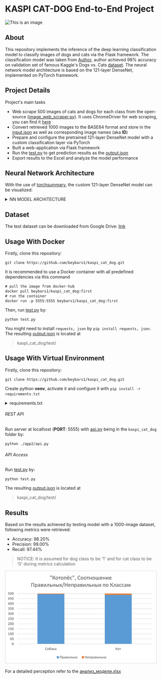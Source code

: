 # KASPI CAT-DOG End-to-End Project

![This is an image](https://images.ctfassets.net/82d3r48zq721/45liwTLsDMSJt4N22RqrHX/cd992f88ca8737f95b085212906d6d86/Can-cats-and-dogs-get-coronavirus_resized.jpg?w=800&q=50)

## About
This repository implements the inference of the deep learning classification model to classify images of dogs and cats via the Flask framework.
The classification model was taken from [Author](https://github.com/amitrajitbose),
author achieved 98% accuracy on validation set of famous Kaggle's Dogs vs. Cats [dataset](https://www.kaggle.com/c/dogs-vs-cats/data).
The neural network model architecture is based on the 121-layer DenseNet, implemented on PyTorch framework.

## Project Details
Project's main tasks
- Web scrape 500 images of cats and dogs for each class from the open-source ([image_web_scraper.py](https://github.com/beybars1/kaspi_cat_dog/blob/master/app_2/image_web_scraper.py)). It uses ChromeDriver for web scraping, you can find it [here](https://chromedriver.chromium.org/downloads)
- Convert retrieved 1000 images to the BASE64 format and store in the [input.json](https://github.com/beybars1/kaspi_cat_dog/blob/master/test/input.json)
as well as corresponding image names (aka **ID**)
- Prepare and configure the pretrained 121-layer DenseNet model with a custom classification layer via PyTorch
- Built a web-application via Flask framework
- Run the [test.py](https://github.com/beybars1/kaspi_cat_dog/blob/master/test/test.py) to get prediction results as
the [output.json](https://github.com/beybars1/kaspi_cat_dog/blob/master/test/output.json)
- Export results to the Excel and analyze the model performance

## Neural Network Architecture
With the use of [torchsummary](https://pypi.org/project/torch-summary/), the custom 121-layer DenseNet model can be visualized:
<details><summary>NN MODEL ARCHITECTURE</summary>
<p>

        ----------------------------------------------------------------
                Layer (type)               Output Shape         Param #
        ================================================================
                    Conv2d-1         [-1, 64, 122, 122]           9,408
               BatchNorm2d-2         [-1, 64, 122, 122]             128
                      ReLU-3         [-1, 64, 122, 122]               0
                 MaxPool2d-4           [-1, 64, 61, 61]               0
               BatchNorm2d-5           [-1, 64, 61, 61]             128
                      ReLU-6           [-1, 64, 61, 61]               0
                    Conv2d-7          [-1, 128, 61, 61]           8,192
               BatchNorm2d-8          [-1, 128, 61, 61]             256
                      ReLU-9          [-1, 128, 61, 61]               0
                   Conv2d-10           [-1, 32, 61, 61]          36,864
              BatchNorm2d-11           [-1, 96, 61, 61]             192
                     ReLU-12           [-1, 96, 61, 61]               0
                   Conv2d-13          [-1, 128, 61, 61]          12,288
              BatchNorm2d-14          [-1, 128, 61, 61]             256
                     ReLU-15          [-1, 128, 61, 61]               0
                   Conv2d-16           [-1, 32, 61, 61]          36,864
              BatchNorm2d-17          [-1, 128, 61, 61]             256
                     ReLU-18          [-1, 128, 61, 61]               0
                   Conv2d-19          [-1, 128, 61, 61]          16,384
              BatchNorm2d-20          [-1, 128, 61, 61]             256
                     ReLU-21          [-1, 128, 61, 61]               0
                   Conv2d-22           [-1, 32, 61, 61]          36,864
              BatchNorm2d-23          [-1, 160, 61, 61]             320
                     ReLU-24          [-1, 160, 61, 61]               0
                   Conv2d-25          [-1, 128, 61, 61]          20,480
              BatchNorm2d-26          [-1, 128, 61, 61]             256
                     ReLU-27          [-1, 128, 61, 61]               0
                   Conv2d-28           [-1, 32, 61, 61]          36,864
              BatchNorm2d-29          [-1, 192, 61, 61]             384
                     ReLU-30          [-1, 192, 61, 61]               0
                   Conv2d-31          [-1, 128, 61, 61]          24,576
              BatchNorm2d-32          [-1, 128, 61, 61]             256
                     ReLU-33          [-1, 128, 61, 61]               0
                   Conv2d-34           [-1, 32, 61, 61]          36,864
              BatchNorm2d-35          [-1, 224, 61, 61]             448
                     ReLU-36          [-1, 224, 61, 61]               0
                   Conv2d-37          [-1, 128, 61, 61]          28,672
              BatchNorm2d-38          [-1, 128, 61, 61]             256
                     ReLU-39          [-1, 128, 61, 61]               0
                   Conv2d-40           [-1, 32, 61, 61]          36,864
              BatchNorm2d-41          [-1, 256, 61, 61]             512
                     ReLU-42          [-1, 256, 61, 61]               0
                   Conv2d-43          [-1, 128, 61, 61]          32,768
                AvgPool2d-44          [-1, 128, 30, 30]               0
              BatchNorm2d-45          [-1, 128, 30, 30]             256
                     ReLU-46          [-1, 128, 30, 30]               0
                   Conv2d-47          [-1, 128, 30, 30]          16,384
              BatchNorm2d-48          [-1, 128, 30, 30]             256
                     ReLU-49          [-1, 128, 30, 30]               0
                   Conv2d-50           [-1, 32, 30, 30]          36,864
              BatchNorm2d-51          [-1, 160, 30, 30]             320
                     ReLU-52          [-1, 160, 30, 30]               0
                   Conv2d-53          [-1, 128, 30, 30]          20,480
              BatchNorm2d-54          [-1, 128, 30, 30]             256
                     ReLU-55          [-1, 128, 30, 30]               0
                   Conv2d-56           [-1, 32, 30, 30]          36,864
              BatchNorm2d-57          [-1, 192, 30, 30]             384
                     ReLU-58          [-1, 192, 30, 30]               0
                   Conv2d-59          [-1, 128, 30, 30]          24,576
              BatchNorm2d-60          [-1, 128, 30, 30]             256
                     ReLU-61          [-1, 128, 30, 30]               0
                   Conv2d-62           [-1, 32, 30, 30]          36,864
              BatchNorm2d-63          [-1, 224, 30, 30]             448
                     ReLU-64          [-1, 224, 30, 30]               0
                   Conv2d-65          [-1, 128, 30, 30]          28,672
              BatchNorm2d-66          [-1, 128, 30, 30]             256
                     ReLU-67          [-1, 128, 30, 30]               0
                   Conv2d-68           [-1, 32, 30, 30]          36,864
              BatchNorm2d-69          [-1, 256, 30, 30]             512
                     ReLU-70          [-1, 256, 30, 30]               0
                   Conv2d-71          [-1, 128, 30, 30]          32,768
              BatchNorm2d-72          [-1, 128, 30, 30]             256
                     ReLU-73          [-1, 128, 30, 30]               0
                   Conv2d-74           [-1, 32, 30, 30]          36,864
              BatchNorm2d-75          [-1, 288, 30, 30]             576
                     ReLU-76          [-1, 288, 30, 30]               0
                   Conv2d-77          [-1, 128, 30, 30]          36,864
              BatchNorm2d-78          [-1, 128, 30, 30]             256
                     ReLU-79          [-1, 128, 30, 30]               0
                   Conv2d-80           [-1, 32, 30, 30]          36,864
              BatchNorm2d-81          [-1, 320, 30, 30]             640
                     ReLU-82          [-1, 320, 30, 30]               0
                   Conv2d-83          [-1, 128, 30, 30]          40,960
              BatchNorm2d-84          [-1, 128, 30, 30]             256
                     ReLU-85          [-1, 128, 30, 30]               0
                   Conv2d-86           [-1, 32, 30, 30]          36,864
              BatchNorm2d-87          [-1, 352, 30, 30]             704
                     ReLU-88          [-1, 352, 30, 30]               0
                   Conv2d-89          [-1, 128, 30, 30]          45,056
              BatchNorm2d-90          [-1, 128, 30, 30]             256
                     ReLU-91          [-1, 128, 30, 30]               0
                   Conv2d-92           [-1, 32, 30, 30]          36,864
              BatchNorm2d-93          [-1, 384, 30, 30]             768
                     ReLU-94          [-1, 384, 30, 30]               0
                   Conv2d-95          [-1, 128, 30, 30]          49,152
              BatchNorm2d-96          [-1, 128, 30, 30]             256
                     ReLU-97          [-1, 128, 30, 30]               0
                   Conv2d-98           [-1, 32, 30, 30]          36,864
              BatchNorm2d-99          [-1, 416, 30, 30]             832
                    ReLU-100          [-1, 416, 30, 30]               0
                  Conv2d-101          [-1, 128, 30, 30]          53,248
             BatchNorm2d-102          [-1, 128, 30, 30]             256
                    ReLU-103          [-1, 128, 30, 30]               0
                  Conv2d-104           [-1, 32, 30, 30]          36,864
             BatchNorm2d-105          [-1, 448, 30, 30]             896
                    ReLU-106          [-1, 448, 30, 30]               0
                  Conv2d-107          [-1, 128, 30, 30]          57,344
             BatchNorm2d-108          [-1, 128, 30, 30]             256
                    ReLU-109          [-1, 128, 30, 30]               0
                  Conv2d-110           [-1, 32, 30, 30]          36,864
             BatchNorm2d-111          [-1, 480, 30, 30]             960
                    ReLU-112          [-1, 480, 30, 30]               0
                  Conv2d-113          [-1, 128, 30, 30]          61,440
             BatchNorm2d-114          [-1, 128, 30, 30]             256
                    ReLU-115          [-1, 128, 30, 30]               0
                  Conv2d-116           [-1, 32, 30, 30]          36,864
             BatchNorm2d-117          [-1, 512, 30, 30]           1,024
                    ReLU-118          [-1, 512, 30, 30]               0
                  Conv2d-119          [-1, 256, 30, 30]         131,072
               AvgPool2d-120          [-1, 256, 15, 15]               0
             BatchNorm2d-121          [-1, 256, 15, 15]             512
                    ReLU-122          [-1, 256, 15, 15]               0
                  Conv2d-123          [-1, 128, 15, 15]          32,768
             BatchNorm2d-124          [-1, 128, 15, 15]             256
                    ReLU-125          [-1, 128, 15, 15]               0
                  Conv2d-126           [-1, 32, 15, 15]          36,864
             BatchNorm2d-127          [-1, 288, 15, 15]             576
                    ReLU-128          [-1, 288, 15, 15]               0
                  Conv2d-129          [-1, 128, 15, 15]          36,864
             BatchNorm2d-130          [-1, 128, 15, 15]             256
                    ReLU-131          [-1, 128, 15, 15]               0
                  Conv2d-132           [-1, 32, 15, 15]          36,864
             BatchNorm2d-133          [-1, 320, 15, 15]             640
                    ReLU-134          [-1, 320, 15, 15]               0
                  Conv2d-135          [-1, 128, 15, 15]          40,960
             BatchNorm2d-136          [-1, 128, 15, 15]             256
                    ReLU-137          [-1, 128, 15, 15]               0
                  Conv2d-138           [-1, 32, 15, 15]          36,864
             BatchNorm2d-139          [-1, 352, 15, 15]             704
                    ReLU-140          [-1, 352, 15, 15]               0
                  Conv2d-141          [-1, 128, 15, 15]          45,056
             BatchNorm2d-142          [-1, 128, 15, 15]             256
                    ReLU-143          [-1, 128, 15, 15]               0
                  Conv2d-144           [-1, 32, 15, 15]          36,864
             BatchNorm2d-145          [-1, 384, 15, 15]             768
                    ReLU-146          [-1, 384, 15, 15]               0
                  Conv2d-147          [-1, 128, 15, 15]          49,152
             BatchNorm2d-148          [-1, 128, 15, 15]             256
                    ReLU-149          [-1, 128, 15, 15]               0
                  Conv2d-150           [-1, 32, 15, 15]          36,864
             BatchNorm2d-151          [-1, 416, 15, 15]             832
                    ReLU-152          [-1, 416, 15, 15]               0
                  Conv2d-153          [-1, 128, 15, 15]          53,248
             BatchNorm2d-154          [-1, 128, 15, 15]             256
                    ReLU-155          [-1, 128, 15, 15]               0
                  Conv2d-156           [-1, 32, 15, 15]          36,864
             BatchNorm2d-157          [-1, 448, 15, 15]             896
                    ReLU-158          [-1, 448, 15, 15]               0
                  Conv2d-159          [-1, 128, 15, 15]          57,344
             BatchNorm2d-160          [-1, 128, 15, 15]             256
                    ReLU-161          [-1, 128, 15, 15]               0
                  Conv2d-162           [-1, 32, 15, 15]          36,864
             BatchNorm2d-163          [-1, 480, 15, 15]             960
                    ReLU-164          [-1, 480, 15, 15]               0
                  Conv2d-165          [-1, 128, 15, 15]          61,440
             BatchNorm2d-166          [-1, 128, 15, 15]             256
                    ReLU-167          [-1, 128, 15, 15]               0
                  Conv2d-168           [-1, 32, 15, 15]          36,864
             BatchNorm2d-169          [-1, 512, 15, 15]           1,024
                    ReLU-170          [-1, 512, 15, 15]               0
                  Conv2d-171          [-1, 128, 15, 15]          65,536
             BatchNorm2d-172          [-1, 128, 15, 15]             256
                    ReLU-173          [-1, 128, 15, 15]               0
                  Conv2d-174           [-1, 32, 15, 15]          36,864
             BatchNorm2d-175          [-1, 544, 15, 15]           1,088
                    ReLU-176          [-1, 544, 15, 15]               0
                  Conv2d-177          [-1, 128, 15, 15]          69,632
             BatchNorm2d-178          [-1, 128, 15, 15]             256
                    ReLU-179          [-1, 128, 15, 15]               0
                  Conv2d-180           [-1, 32, 15, 15]          36,864
             BatchNorm2d-181          [-1, 576, 15, 15]           1,152
                    ReLU-182          [-1, 576, 15, 15]               0
                  Conv2d-183          [-1, 128, 15, 15]          73,728
             BatchNorm2d-184          [-1, 128, 15, 15]             256
                    ReLU-185          [-1, 128, 15, 15]               0
                  Conv2d-186           [-1, 32, 15, 15]          36,864
             BatchNorm2d-187          [-1, 608, 15, 15]           1,216
                    ReLU-188          [-1, 608, 15, 15]               0
                  Conv2d-189          [-1, 128, 15, 15]          77,824
             BatchNorm2d-190          [-1, 128, 15, 15]             256
                    ReLU-191          [-1, 128, 15, 15]               0
                  Conv2d-192           [-1, 32, 15, 15]          36,864
             BatchNorm2d-193          [-1, 640, 15, 15]           1,280
                    ReLU-194          [-1, 640, 15, 15]               0
                  Conv2d-195          [-1, 128, 15, 15]          81,920
             BatchNorm2d-196          [-1, 128, 15, 15]             256
                    ReLU-197          [-1, 128, 15, 15]               0
                  Conv2d-198           [-1, 32, 15, 15]          36,864
             BatchNorm2d-199          [-1, 672, 15, 15]           1,344
                    ReLU-200          [-1, 672, 15, 15]               0
                  Conv2d-201          [-1, 128, 15, 15]          86,016
             BatchNorm2d-202          [-1, 128, 15, 15]             256
                    ReLU-203          [-1, 128, 15, 15]               0
                  Conv2d-204           [-1, 32, 15, 15]          36,864
             BatchNorm2d-205          [-1, 704, 15, 15]           1,408
                    ReLU-206          [-1, 704, 15, 15]               0
                  Conv2d-207          [-1, 128, 15, 15]          90,112
             BatchNorm2d-208          [-1, 128, 15, 15]             256
                    ReLU-209          [-1, 128, 15, 15]               0
                  Conv2d-210           [-1, 32, 15, 15]          36,864
             BatchNorm2d-211          [-1, 736, 15, 15]           1,472
                    ReLU-212          [-1, 736, 15, 15]               0
                  Conv2d-213          [-1, 128, 15, 15]          94,208
             BatchNorm2d-214          [-1, 128, 15, 15]             256
                    ReLU-215          [-1, 128, 15, 15]               0
                  Conv2d-216           [-1, 32, 15, 15]          36,864
             BatchNorm2d-217          [-1, 768, 15, 15]           1,536
                    ReLU-218          [-1, 768, 15, 15]               0
                  Conv2d-219          [-1, 128, 15, 15]          98,304
             BatchNorm2d-220          [-1, 128, 15, 15]             256
                    ReLU-221          [-1, 128, 15, 15]               0
                  Conv2d-222           [-1, 32, 15, 15]          36,864
             BatchNorm2d-223          [-1, 800, 15, 15]           1,600
                    ReLU-224          [-1, 800, 15, 15]               0
                  Conv2d-225          [-1, 128, 15, 15]         102,400
             BatchNorm2d-226          [-1, 128, 15, 15]             256
                    ReLU-227          [-1, 128, 15, 15]               0
                  Conv2d-228           [-1, 32, 15, 15]          36,864
             BatchNorm2d-229          [-1, 832, 15, 15]           1,664
                    ReLU-230          [-1, 832, 15, 15]               0
                  Conv2d-231          [-1, 128, 15, 15]         106,496
             BatchNorm2d-232          [-1, 128, 15, 15]             256
                    ReLU-233          [-1, 128, 15, 15]               0
                  Conv2d-234           [-1, 32, 15, 15]          36,864
             BatchNorm2d-235          [-1, 864, 15, 15]           1,728
                    ReLU-236          [-1, 864, 15, 15]               0
                  Conv2d-237          [-1, 128, 15, 15]         110,592
             BatchNorm2d-238          [-1, 128, 15, 15]             256
                    ReLU-239          [-1, 128, 15, 15]               0
                  Conv2d-240           [-1, 32, 15, 15]          36,864
             BatchNorm2d-241          [-1, 896, 15, 15]           1,792
                    ReLU-242          [-1, 896, 15, 15]               0
                  Conv2d-243          [-1, 128, 15, 15]         114,688
             BatchNorm2d-244          [-1, 128, 15, 15]             256
                    ReLU-245          [-1, 128, 15, 15]               0
                  Conv2d-246           [-1, 32, 15, 15]          36,864
             BatchNorm2d-247          [-1, 928, 15, 15]           1,856
                    ReLU-248          [-1, 928, 15, 15]               0
                  Conv2d-249          [-1, 128, 15, 15]         118,784
             BatchNorm2d-250          [-1, 128, 15, 15]             256
                    ReLU-251          [-1, 128, 15, 15]               0
                  Conv2d-252           [-1, 32, 15, 15]          36,864
             BatchNorm2d-253          [-1, 960, 15, 15]           1,920
                    ReLU-254          [-1, 960, 15, 15]               0
                  Conv2d-255          [-1, 128, 15, 15]         122,880
             BatchNorm2d-256          [-1, 128, 15, 15]             256
                    ReLU-257          [-1, 128, 15, 15]               0
                  Conv2d-258           [-1, 32, 15, 15]          36,864
             BatchNorm2d-259          [-1, 992, 15, 15]           1,984
                    ReLU-260          [-1, 992, 15, 15]               0
                  Conv2d-261          [-1, 128, 15, 15]         126,976
             BatchNorm2d-262          [-1, 128, 15, 15]             256
                    ReLU-263          [-1, 128, 15, 15]               0
                  Conv2d-264           [-1, 32, 15, 15]          36,864
             BatchNorm2d-265         [-1, 1024, 15, 15]           2,048
                    ReLU-266         [-1, 1024, 15, 15]               0
                  Conv2d-267          [-1, 512, 15, 15]         524,288
               AvgPool2d-268            [-1, 512, 7, 7]               0
             BatchNorm2d-269            [-1, 512, 7, 7]           1,024
                    ReLU-270            [-1, 512, 7, 7]               0
                  Conv2d-271            [-1, 128, 7, 7]          65,536
             BatchNorm2d-272            [-1, 128, 7, 7]             256
                    ReLU-273            [-1, 128, 7, 7]               0
                  Conv2d-274             [-1, 32, 7, 7]          36,864
             BatchNorm2d-275            [-1, 544, 7, 7]           1,088
                    ReLU-276            [-1, 544, 7, 7]               0
                  Conv2d-277            [-1, 128, 7, 7]          69,632
             BatchNorm2d-278            [-1, 128, 7, 7]             256
                    ReLU-279            [-1, 128, 7, 7]               0
                  Conv2d-280             [-1, 32, 7, 7]          36,864
             BatchNorm2d-281            [-1, 576, 7, 7]           1,152
                    ReLU-282            [-1, 576, 7, 7]               0
                  Conv2d-283            [-1, 128, 7, 7]          73,728
             BatchNorm2d-284            [-1, 128, 7, 7]             256
                    ReLU-285            [-1, 128, 7, 7]               0
                  Conv2d-286             [-1, 32, 7, 7]          36,864
             BatchNorm2d-287            [-1, 608, 7, 7]           1,216
                    ReLU-288            [-1, 608, 7, 7]               0
                  Conv2d-289            [-1, 128, 7, 7]          77,824
             BatchNorm2d-290            [-1, 128, 7, 7]             256
                    ReLU-291            [-1, 128, 7, 7]               0
                  Conv2d-292             [-1, 32, 7, 7]          36,864
             BatchNorm2d-293            [-1, 640, 7, 7]           1,280
                    ReLU-294            [-1, 640, 7, 7]               0
                  Conv2d-295            [-1, 128, 7, 7]          81,920
             BatchNorm2d-296            [-1, 128, 7, 7]             256
                    ReLU-297            [-1, 128, 7, 7]               0
                  Conv2d-298             [-1, 32, 7, 7]          36,864
             BatchNorm2d-299            [-1, 672, 7, 7]           1,344
                    ReLU-300            [-1, 672, 7, 7]               0
                  Conv2d-301            [-1, 128, 7, 7]          86,016
             BatchNorm2d-302            [-1, 128, 7, 7]             256
                    ReLU-303            [-1, 128, 7, 7]               0
                  Conv2d-304             [-1, 32, 7, 7]          36,864
             BatchNorm2d-305            [-1, 704, 7, 7]           1,408
                    ReLU-306            [-1, 704, 7, 7]               0
                  Conv2d-307            [-1, 128, 7, 7]          90,112
             BatchNorm2d-308            [-1, 128, 7, 7]             256
                    ReLU-309            [-1, 128, 7, 7]               0
                  Conv2d-310             [-1, 32, 7, 7]          36,864
             BatchNorm2d-311            [-1, 736, 7, 7]           1,472
                    ReLU-312            [-1, 736, 7, 7]               0
                  Conv2d-313            [-1, 128, 7, 7]          94,208
             BatchNorm2d-314            [-1, 128, 7, 7]             256
                    ReLU-315            [-1, 128, 7, 7]               0
                  Conv2d-316             [-1, 32, 7, 7]          36,864
             BatchNorm2d-317            [-1, 768, 7, 7]           1,536
                    ReLU-318            [-1, 768, 7, 7]               0
                  Conv2d-319            [-1, 128, 7, 7]          98,304
             BatchNorm2d-320            [-1, 128, 7, 7]             256
                    ReLU-321            [-1, 128, 7, 7]               0
                  Conv2d-322             [-1, 32, 7, 7]          36,864
             BatchNorm2d-323            [-1, 800, 7, 7]           1,600
                    ReLU-324            [-1, 800, 7, 7]               0
                  Conv2d-325            [-1, 128, 7, 7]         102,400
             BatchNorm2d-326            [-1, 128, 7, 7]             256
                    ReLU-327            [-1, 128, 7, 7]               0
                  Conv2d-328             [-1, 32, 7, 7]          36,864
             BatchNorm2d-329            [-1, 832, 7, 7]           1,664
                    ReLU-330            [-1, 832, 7, 7]               0
                  Conv2d-331            [-1, 128, 7, 7]         106,496
             BatchNorm2d-332            [-1, 128, 7, 7]             256
                    ReLU-333            [-1, 128, 7, 7]               0
                  Conv2d-334             [-1, 32, 7, 7]          36,864
             BatchNorm2d-335            [-1, 864, 7, 7]           1,728
                    ReLU-336            [-1, 864, 7, 7]               0
                  Conv2d-337            [-1, 128, 7, 7]         110,592
             BatchNorm2d-338            [-1, 128, 7, 7]             256
                    ReLU-339            [-1, 128, 7, 7]               0
                  Conv2d-340             [-1, 32, 7, 7]          36,864
             BatchNorm2d-341            [-1, 896, 7, 7]           1,792
                    ReLU-342            [-1, 896, 7, 7]               0
                  Conv2d-343            [-1, 128, 7, 7]         114,688
             BatchNorm2d-344            [-1, 128, 7, 7]             256
                    ReLU-345            [-1, 128, 7, 7]               0
                  Conv2d-346             [-1, 32, 7, 7]          36,864
             BatchNorm2d-347            [-1, 928, 7, 7]           1,856
                    ReLU-348            [-1, 928, 7, 7]               0
                  Conv2d-349            [-1, 128, 7, 7]         118,784
             BatchNorm2d-350            [-1, 128, 7, 7]             256
                    ReLU-351            [-1, 128, 7, 7]               0
                  Conv2d-352             [-1, 32, 7, 7]          36,864
             BatchNorm2d-353            [-1, 960, 7, 7]           1,920
                    ReLU-354            [-1, 960, 7, 7]               0
                  Conv2d-355            [-1, 128, 7, 7]         122,880
             BatchNorm2d-356            [-1, 128, 7, 7]             256
                    ReLU-357            [-1, 128, 7, 7]               0
                  Conv2d-358             [-1, 32, 7, 7]          36,864
             BatchNorm2d-359            [-1, 992, 7, 7]           1,984
                    ReLU-360            [-1, 992, 7, 7]               0
                  Conv2d-361            [-1, 128, 7, 7]         126,976
             BatchNorm2d-362            [-1, 128, 7, 7]             256
                    ReLU-363            [-1, 128, 7, 7]               0
                  Conv2d-364             [-1, 32, 7, 7]          36,864
             BatchNorm2d-365           [-1, 1024, 7, 7]           2,048
                  Linear-366                  [-1, 512]         524,800
                    ReLU-367                  [-1, 512]               0
                 Dropout-368                  [-1, 512]               0
                  Linear-369                  [-1, 256]         131,328
                    ReLU-370                  [-1, 256]               0
                 Dropout-371                  [-1, 256]               0
                  Linear-372                    [-1, 2]             514
              LogSoftmax-373                    [-1, 2]               0
        ================================================================
        Total params: 7,610,498
        Trainable params: 7,610,498
        Non-trainable params: 0
        ----------------------------------------------------------------
        Input size (MB): 0.68
        Forward/backward pass size (MB): 341.21
        Params size (MB): 29.03
        Estimated Total Size (MB): 370.92
        ----------------------------------------------------------------
</p>
</details>

## Dataset
The test dataset can be downloaded from Google Drive: [link](https://drive.google.com/file/d/1SbGLV-Cvdd-tOthNm1A48SvV-ckoCNmo/view?usp=sharing) 

## Usage With Docker
Firstly, clone this repository:
```
git clone https://github.com/beybars1/kaspi_cat_dog.git
```
It is recommended to use a Docker container with all predefined dependencies via this command
```
# pull the image from docker-hub
docker pull beybars1/kaspi_cat_dog:first
# run the container 
docker run -p 5555:5555 beybars1/kaspi_cat_dog:first
```
Then, run [test.py](https://github.com/beybars1/kaspi_cat_dog/blob/master/test/test.py) by:
```
python test.py
```
You might need to install `requests, json` by `pip install requests, json`.
The resulting [output.json](https://github.com/beybars1/kaspi_cat_dog/blob/master/test/output.json) is located at
> kaspi_cat_dog/test/

## Usage With Virtual Environment
Firstly, clone this repository:
```
git clone https://github.com/beybars1/kaspi_cat_dog.git
```
Create python **venv**, activate it and configure it with `pip install -r requirements.txt`
<details><summary>requirements.txt</summary>
<p>

      certifi==2021.10.8
      charset-normalizer==2.0.8
      click==8.0.3
      colorama==0.4.4
      cycler==0.11.0
      Flask==2.0.2
      fonttools==4.28.2
      idna==3.3
      imageio==2.12.0
      itsdangerous==2.0.1
      Jinja2==3.0.3
      jsonify==0.5
      kiwisolver==1.3.2
      MarkupSafe==2.0.1
      matplotlib==3.5.0
      networkx==2.6.3
      numpy==1.21.4
      packaging==21.3
      pandas==1.3.4
      Pillow==8.4.0
      pyparsing==3.0.6
      python-dateutil==2.8.2
      pytz==2021.3
      PyWavelets==1.2.0
      requests==2.26.0
      scikit-image==0.18.3
      scipy==1.7.3
      setuptools-scm==6.3.2
      six==1.16.0
      tifffile==2021.11.2
      tomli==1.2.2
      torch==1.10.0
      torchaudio==0.10.0
      torchvision==0.11.1
      typing_extensions==4.0.0
      urllib3==1.26.7
      Werkzeug==2.0.2

</p>
</details>

###### REST API
Run server at localhost (**PORT**: 5555) with [api.py](https://github.com/beybars1/kaspi_cat_dog/blob/master/app_2/app.py) being in the `kaspi_cat_dog` folder by:
```
python ./app2/api.py
```

###### API Access
Run [test.py](https://github.com/beybars1/kaspi_cat_dog/blob/master/test/test.py) by:
```
python test.py
```
The resulting [output.json](https://github.com/beybars1/kaspi_cat_dog/blob/master/test/output.json) is located at
> kaspi_cat_dog/test/

## Results
Based on the results achieved by testing model with a 1000-image dataset, following metrics were retrieved:
- Accuracy: 98.20%
- Precision: 99.00%
- Recall: 97.44%
> NOTICE: It is assumed for dog class to be '1' and for cat class to be '0' during metrics calculation

![image](https://github.com/beybars1/kaspi_cat_dog/blob/master/fig.png)

For a detailed perception refer to the [анализ_модели.xlsx](https://github.com/beybars1/kaspi_cat_dog/blob/master/%D0%B0%D0%BD%D0%B0%D0%BB%D0%B8%D0%B7_%D0%BC%D0%BE%D0%B4%D0%B5%D0%BB%D0%B8.xlsx)
